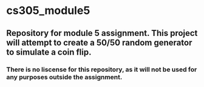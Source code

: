# cs305_module5
## Repository for module 5 assignment. This project will attempt to create a 50/50 random generator to simulate a coin flip. 
### There is no liscense for this repository, as it will not be used for any purposes outside the assignment. 
